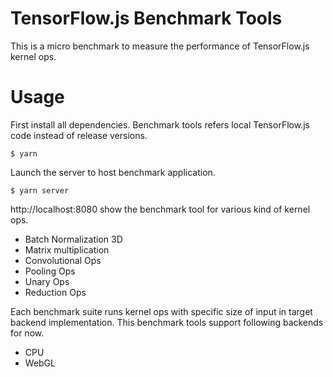 TensorFlow.js Benchmark Tools
=====

This is a micro benchmark to measure the performance of TensorFlow.js kernel ops.

# Usage 

First install all dependencies. Benchmark tools refers local TensorFlow.js code instead of release versions. 

```
$ yarn 
```

Launch the server to host benchmark application.

```
$ yarn server
```

http://localhost:8080 show the benchmark tool for various kind of kernel ops.

- Batch Normalization 3D
- Matrix multiplication
- Convolutional Ops
- Pooling Ops 
- Unary Ops
- Reduction Ops

Each benchmark suite runs kernel ops with specific size of input in target backend implementation. This benchmark tools support following backends for now.

- CPU
- WebGL

 